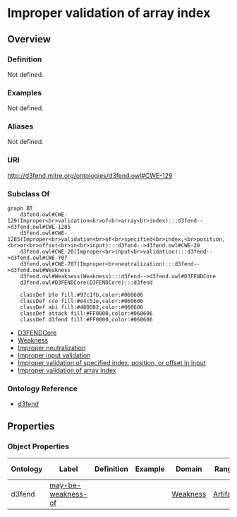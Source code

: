 # Improper validation of array index

## Overview

### Definition
Not defined.

### Examples
Not defined.

### Aliases
Not defined.

### URI
http://d3fend.mitre.org/ontologies/d3fend.owl#CWE-129

### Subclass Of
```mermaid
graph BT
    d3fend.owl#CWE-129(Improper<br>validation<br>of<br>array<br>index):::d3fend-->d3fend.owl#CWE-1285
    d3fend.owl#CWE-1285(Improper<br>validation<br>of<br>specified<br>index,<br>position,<br>or<br>offset<br>in<br>input):::d3fend-->d3fend.owl#CWE-20
    d3fend.owl#CWE-20(Improper<br>input<br>validation):::d3fend-->d3fend.owl#CWE-707
    d3fend.owl#CWE-707(Improper<br>neutralization):::d3fend-->d3fend.owl#Weakness
    d3fend.owl#Weakness(Weakness):::d3fend-->d3fend.owl#D3FENDCore
    d3fend.owl#D3FENDCore(D3FENDCore):::d3fend
    
    classDef bfo fill:#97c1fb,color:#060606
    classDef cco fill:#e4c51e,color:#060606
    classDef abi fill:#48DD82,color:#060606
    classDef attack fill:#FF0000,color:#060606
    classDef d3fend fill:#FF0000,color:#060606
```

- [D3FENDCore](/docs/ontology/reference/model/D3FENDCore/D3FENDCore.md)
- [Weakness](/docs/ontology/reference/model/D3FENDCore/Weakness/Weakness.md)
- [Improper neutralization](/docs/ontology/reference/model/D3FENDCore/Weakness/Improper%20neutralization/Improper%20neutralization.md)
- [Improper input validation](/docs/ontology/reference/model/D3FENDCore/Weakness/Improper%20neutralization/Improper%20input%20validation/Improper%20input%20validation.md)
- [Improper validation of specified index, position, or offset in input](/docs/ontology/reference/model/D3FENDCore/Weakness/Improper%20neutralization/Improper%20input%20validation/Improper%20validation%20of%20specified%20index%2C%20position%2C%20or%20offset%20in%20input/Improper%20validation%20of%20specified%20index%2C%20position%2C%20or%20offset%20in%20input.md)
- [Improper validation of array index](/docs/ontology/reference/model/D3FENDCore/Weakness/Improper%20neutralization/Improper%20input%20validation/Improper%20validation%20of%20specified%20index%2C%20position%2C%20or%20offset%20in%20input/Improper%20validation%20of%20array%20index/Improper%20validation%20of%20array%20index.md)


### Ontology Reference
- [d3fend](http://d3fend.mitre.org/ontologies/d3fend.owl#)

## Properties
### Object Properties
| Ontology | Label | Definition | Example | Domain | Range | Inverse Of |
|----------|-------|------------|---------|--------|-------|------------|
| d3fend | [may-be-weakness-of](http://d3fend.mitre.org/ontologies/d3fend.owl#may-be-weakness-of) |  |  | [Weakness](/docs/ontology/reference/model/D3FENDCore/Weakness/Weakness.md) | [Artifact](/docs/ontology/reference/model/D3FENDCore/Artifact/Artifact.md) | [may-have-weakness](http://d3fend.mitre.org/ontologies/d3fend.owl#may-have-weakness) |

